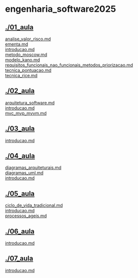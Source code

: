 # engenharia_software2025 <br>
## [./01_aula](https://github.com/IgorAvilaPereira/engenharia_software2025/tree/main/./01_aula) <br>
[analise_valor_risco.md](https://github.com/IgorAvilaPereira/engenharia_software2025/blob/main/./01_aula/analise_valor_risco.md) <br>
[ementa.md](https://github.com/IgorAvilaPereira/engenharia_software2025/blob/main/./01_aula/ementa.md) <br>
[introducao.md](https://github.com/IgorAvilaPereira/engenharia_software2025/blob/main/./01_aula/introducao.md) <br>
[metodo_moscow.md](https://github.com/IgorAvilaPereira/engenharia_software2025/blob/main/./01_aula/metodo_moscow.md) <br>
[modelo_kano.md](https://github.com/IgorAvilaPereira/engenharia_software2025/blob/main/./01_aula/modelo_kano.md) <br>
[requisitos_funcionais_nao_funcionais_metodos_priorizacao.md](https://github.com/IgorAvilaPereira/engenharia_software2025/blob/main/./01_aula/requisitos_funcionais_nao_funcionais_metodos_priorizacao.md) <br>
[tecnica_pontuacao.md](https://github.com/IgorAvilaPereira/engenharia_software2025/blob/main/./01_aula/tecnica_pontuacao.md) <br>
[tecnica_rice.md](https://github.com/IgorAvilaPereira/engenharia_software2025/blob/main/./01_aula/tecnica_rice.md) <br>
## [./02_aula](https://github.com/IgorAvilaPereira/engenharia_software2025/tree/main/./02_aula) <br>
[arquitetura_software.md](https://github.com/IgorAvilaPereira/engenharia_software2025/blob/main/./02_aula/arquitetura_software.md) <br>
[introducao.md](https://github.com/IgorAvilaPereira/engenharia_software2025/blob/main/./02_aula/introducao.md) <br>
[mvc_mvp_mvvm.md](https://github.com/IgorAvilaPereira/engenharia_software2025/blob/main/./02_aula/mvc_mvp_mvvm.md) <br>
## [./03_aula](https://github.com/IgorAvilaPereira/engenharia_software2025/tree/main/./03_aula) <br>
[introducao.md](https://github.com/IgorAvilaPereira/engenharia_software2025/blob/main/./03_aula/introducao.md) <br>
## [./04_aula](https://github.com/IgorAvilaPereira/engenharia_software2025/tree/main/./04_aula) <br>
[diagramas_arquiteturais.md](https://github.com/IgorAvilaPereira/engenharia_software2025/blob/main/./04_aula/diagramas_arquiteturais.md) <br>
[diagramas_uml.md](https://github.com/IgorAvilaPereira/engenharia_software2025/blob/main/./04_aula/diagramas_uml.md) <br>
[introducao.md](https://github.com/IgorAvilaPereira/engenharia_software2025/blob/main/./04_aula/introducao.md) <br>
## [./05_aula](https://github.com/IgorAvilaPereira/engenharia_software2025/tree/main/./05_aula) <br>
[ciclo_de_vida_tradicional.md](https://github.com/IgorAvilaPereira/engenharia_software2025/blob/main/./05_aula/ciclo_de_vida_tradicional.md) <br>
[introducao.md](https://github.com/IgorAvilaPereira/engenharia_software2025/blob/main/./05_aula/introducao.md) <br>
[processos_ageis.md](https://github.com/IgorAvilaPereira/engenharia_software2025/blob/main/./05_aula/processos_ageis.md) <br>
## [./06_aula](https://github.com/IgorAvilaPereira/engenharia_software2025/tree/main/./06_aula) <br>
[introducao.md](https://github.com/IgorAvilaPereira/engenharia_software2025/blob/main/./06_aula/introducao.md) <br>
## [./07_aula](https://github.com/IgorAvilaPereira/engenharia_software2025/tree/main/./07_aula) <br>
[introducao.md](https://github.com/IgorAvilaPereira/engenharia_software2025/blob/main/./07_aula/introducao.md) <br>
